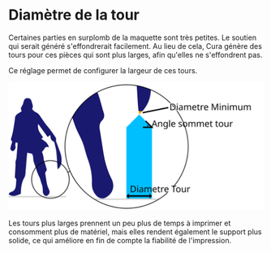 Diamètre de la tour
===

Certaines parties en surplomb de la maquette sont très petites. Le soutien qui serait généré s'effondrerait facilement. Au lieu de cela, Cura génère des tours pour ces pièces qui sont plus larges, afin qu'elles ne s'effondrent pas.

Ce réglage permet de configurer la largeur de ces tours.

![La largeur de la tour de support](../images/support_use_towers_fr.svg)

Les tours plus larges prennent un peu plus de temps à imprimer et consomment plus de matériel, mais elles rendent également le support plus solide, ce qui améliore en fin de compte la fiabilité de l'impression.
